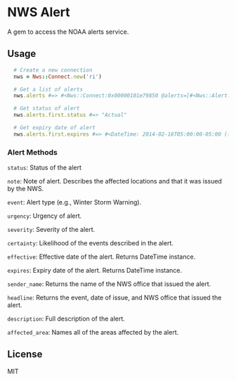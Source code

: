 # NWS Alert

A gem to access the NOAA alerts service.

## Usage

``` ruby
  # Create a new connection
  nws = Nws::Connect.new('ri')

  # Get a list of alerts
  nws.alerts #=> #<Nws::Connect:0x00000101e79850 @alerts=[#<Nws::Alert:0x000001012a6460 @entry={"xmlns"=>"urn:oasis:names:tc:emergency:cap:1.1", "identifier"=>"NOAA-NWS-ALERTS-RI1251425F7454.WinterStormWarning.1251426D24A0RI.BOXWSWBOX.8a7ff60225f58d63dd3a8eb8d8fa5b0b", "sender"=>"w-nws.webmaster@noaa.gov", "sent"=>"2014-02-15T15:29:00-05:00", "status"=>"Actual", "msgType"=>"Alert", "scope"=>"Public", "note"=>"Alert for Bristol; Eastern Kent; Newport; Northwest Providence; Southeast Providence; Washington; Western Kent (Rhode Island) Issued by the National Weather Service", "info"=>{"category"=>"Met", "event"=>"Winter Storm Warning", "urgency"=>"Expected", "severity"=>"Moderate", "certainty"=>"Likely", "eventCode"=>{"valueName"=>"SAME", "value"=>"WSW"}, "effective"=>"2014-02-15T15:29:00-05:00", "expires"=>"2014-02-16T05:00:00-05:00", "senderName"=>"NWS Boston (Southeast New England)", "headline"=>"Winter Storm Warning issued February 15 at 3:29PM EST until February 16 at 5:00AM EST by NWS Boston", "description"=>"DESCRIPTION OF THE WEATHER ADVISORY", "parameter"=>[{"valueName"=>"WMOHEADER", "value"=>nil}, {"valueName"=>"UGC", "value"=>"MAZ013>017-020-RIZ001>007"}, {"valueName"=>"VTEC", "value"=>"/O.CON.KBOX.WS.W.0007.000000T0000Z-140216T1000Z/"}, {"valueName"=>"TIME...MOT...LOC", "value"=>nil}], "area"=>{"areaDesc"=>"Bristol; Eastern Kent; Newport; Northwest Providence; Southeast Providence; Washington; Western Kent", "polygon"=>nil, "geocode"=>[{"valueName"=>"FIPS6", "value"=>"044001"}, {"valueName"=>"FIPS6", "value"=>"044003"}, {"valueName"=>"FIPS6", "value"=>"044005"}, {"valueName"=>"FIPS6", "value"=>"044007"}, {"valueName"=>"FIPS6", "value"=>"044009"}, {"valueName"=>"UGC", "value"=>"RIZ001"}, {"valueName"=>"UGC", "value"=>"RIZ002"}, {"valueName"=>"UGC", "value"=>"RIZ003"}, {"valueName"=>"UGC", "value"=>"RIZ004"}, {"valueName"=>"UGC", "value"=>"RIZ005"}, {"valueName"=>"UGC", "value"=>"RIZ006"}, {"valueName"=>"UGC", "value"=>"RIZ007"}]}}}>

  # Get status of alert
  nws.alerts.first.status #=> "Actual"

  # Get expiry date of alert
  nws.alerts.first.expires #=> #<DateTime: 2014-02-16T05:00:00-05:00 ((2456705j,36000s,0n),-18000s,2299161j)>
```

### Alert Methods

`status`: Status of the alert

`note`: Note of alert. Describes the affected locations and that it was issued by the NWS.

`event`: Alert type (e.g., Winter Storm Warning).

`urgency`: Urgency of alert.

`severity`: Severity of the alert.

`certainty`: Likelihood of the events described in the alert.

`effective`: Effective date of the alert. Returns DateTime instance.

`expires`: Expiry date of the alert. Returns DateTime instance.

`sender_name`: Returns the name of the NWS office that issued the alert.

`headline`: Returns the event, date of issue, and NWS office that issued the alert.

`description`: Full description of the alert.

`affected_area`: Names all of the areas affected by the alert.

## License

MIT